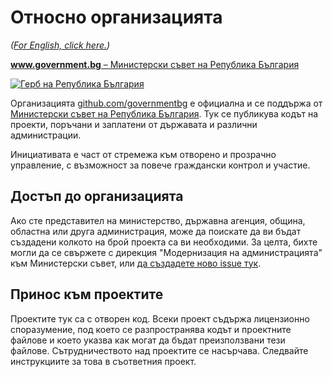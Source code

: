 # Относно организацията

_([For English, click here.](README.en.md))_

[**www.government.bg** – Министерски съвет на Република България](http://www.government.bg/)

[![Герб на Република България](http://www.identity.egov.bg/wps/wcm/connect/a07a0f00408be695a02ef8aa39344ac1/1/Gerb_4colors_new.jpg?MOD=AJPERES&CACHEID=a07a0f00408be695a02ef8aa39344ac1/1)](http://www.government.bg/)

Организацията [github.com/governmentbg](https://github.com/governmentbg) е официална и се поддържа от [Министерски съвет на Република България](http://www.government.bg/). Тук се публикува кодът на проекти, поръчани и заплатени от държавата и различни администрации.

Инициативата е част от стремежа към отворено и прозрачно управление, с възможност за повече граждански контрол и участие.

## Достъп до организацията

Ако сте представител на министерство, държавна агенция, община, областна или друга администрация, може да поискате да ви бъдат създадени колкото на брой проекта са ви необходими. За целта, бихте могли да се свържете с дирекция "Модернизация на администрацията" към Министерски съвет, или [да създадете ново issue тук](https://github.com/governmentbg/about/issues/new).

## Принос към проектите

Проектите тук са с отворен код. Всеки проект съдържа лицензионно споразумение, под което се разпространява кодът и проектните файлове и което указва как могат да бъдат преизползвани тези файлове. Сътрудничеството над проектите се насърчава. Следвайте инструкциите за това в съответния проект.
